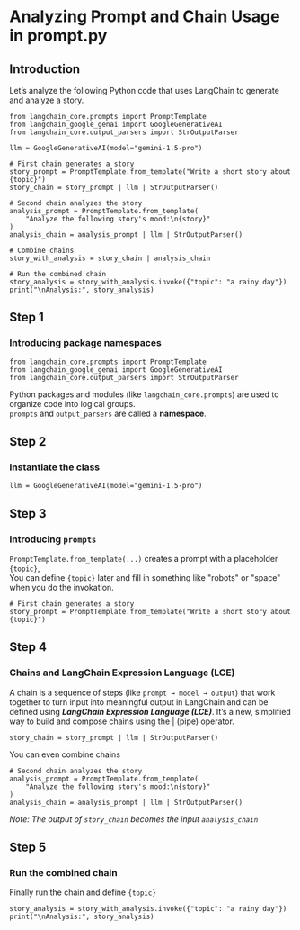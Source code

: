 # Analyzing Prompt and Chain Usage in prompt.py
## Introduction
Let’s analyze the following Python code that uses LangChain to generate and analyze a story.
```
from langchain_core.prompts import PromptTemplate
from langchain_google_genai import GoogleGenerativeAI
from langchain_core.output_parsers import StrOutputParser

llm = GoogleGenerativeAI(model="gemini-1.5-pro")

# First chain generates a story
story_prompt = PromptTemplate.from_template("Write a short story about {topic}")
story_chain = story_prompt | llm | StrOutputParser()

# Second chain analyzes the story
analysis_prompt = PromptTemplate.from_template(
    "Analyze the following story's mood:\n{story}"
)
analysis_chain = analysis_prompt | llm | StrOutputParser()

# Combine chains
story_with_analysis = story_chain | analysis_chain

# Run the combined chain
story_analysis = story_with_analysis.invoke({"topic": "a rainy day"})
print("\nAnalysis:", story_analysis)
```

## Step 1
###  Introducing package namespaces
```
from langchain_core.prompts import PromptTemplate
from langchain_google_genai import GoogleGenerativeAI
from langchain_core.output_parsers import StrOutputParser
```
Python packages and modules (like `langchain_core.prompts`) are used to organize code into logical groups.<br>
`prompts` and `output_parsers` are called a **namespace**.
## Step 2
### Instantiate the class
```
llm = GoogleGenerativeAI(model="gemini-1.5-pro")
```
## Step 3
###  Introducing `prompts`
`PromptTemplate.from_template(...)` creates a prompt with a placeholder `{topic}`, <br>
You can define `{topic}` later and fill in something like "robots" or "space" when you do the invokation.
```
# First chain generates a story
story_prompt = PromptTemplate.from_template("Write a short story about {topic}")
```
## Step 4
### Chains and LangChain Expression Language (LCE)
A chain is a sequence of steps (like `prompt → model → output`) that work together to turn input into meaningful output in LangChain and can be defined using _**LangChain Expression Language (LCE)**_. It’s a new, simplified way to build and compose chains using the | (pipe) operator.
```
story_chain = story_prompt | llm | StrOutputParser()
```
You can even combine chains
```
# Second chain analyzes the story
analysis_prompt = PromptTemplate.from_template(
    "Analyze the following story's mood:\n{story}"
)
analysis_chain = analysis_prompt | llm | StrOutputParser()
```
_Note: The output of `story_chain` becomes the input `analysis_chain`_

## Step 5
### Run the combined chain
Finally run the chain and define `{topic}` 
```
story_analysis = story_with_analysis.invoke({"topic": "a rainy day"})
print("\nAnalysis:", story_analysis)
```
